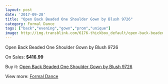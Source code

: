 ```yaml
---
layout: post
date: '2017-09-28'
title: "Open Back Beaded One Shoulder Gown by Blush 9726"
category: Formal Dance
tags: ["back","evening","gown","prom","unique"]
image: http://img.transblink.com/6176-thickbox_default/open-back-beaded-one-shoulder-gown-by-blush-9726.jpg
---
```

Open Back Beaded One Shoulder Gown by Blush 9726

On Sales: **$416.99**
<a href="https://www.transblink.com/en/formal-dance/1996-open-back-beaded-one-shoulder-gown-by-blush-9726.html"><amp-img layout="responsive" width="600" height="600" src="//img.transblink.com/6176-thickbox_default/open-back-beaded-one-shoulder-gown-by-blush-9726.jpg" alt="Open Back Beaded One Shoulder Gown by Blush 9726 0" /></a>
<a href="https://www.transblink.com/en/formal-dance/1996-open-back-beaded-one-shoulder-gown-by-blush-9726.html"><amp-img layout="responsive" width="600" height="600" src="//img.transblink.com/6180-thickbox_default/open-back-beaded-one-shoulder-gown-by-blush-9726.jpg" alt="Open Back Beaded One Shoulder Gown by Blush 9726 1" /></a>
<a href="https://www.transblink.com/en/formal-dance/1996-open-back-beaded-one-shoulder-gown-by-blush-9726.html"><amp-img layout="responsive" width="600" height="600" src="//img.transblink.com/6179-thickbox_default/open-back-beaded-one-shoulder-gown-by-blush-9726.jpg" alt="Open Back Beaded One Shoulder Gown by Blush 9726 2" /></a>
<a href="https://www.transblink.com/en/formal-dance/1996-open-back-beaded-one-shoulder-gown-by-blush-9726.html"><amp-img layout="responsive" width="600" height="600" src="//img.transblink.com/6178-thickbox_default/open-back-beaded-one-shoulder-gown-by-blush-9726.jpg" alt="Open Back Beaded One Shoulder Gown by Blush 9726 3" /></a>
<a href="https://www.transblink.com/en/formal-dance/1996-open-back-beaded-one-shoulder-gown-by-blush-9726.html"><amp-img layout="responsive" width="600" height="600" src="//img.transblink.com/6177-thickbox_default/open-back-beaded-one-shoulder-gown-by-blush-9726.jpg" alt="Open Back Beaded One Shoulder Gown by Blush 9726 4" /></a>

Buy it: [Open Back Beaded One Shoulder Gown by Blush 9726](https://www.transblink.com/en/formal-dance/1996-open-back-beaded-one-shoulder-gown-by-blush-9726.html "Open Back Beaded One Shoulder Gown by Blush 9726")

View more: [Formal Dance](https://www.transblink.com/en/6-formal-dance "Formal Dance")